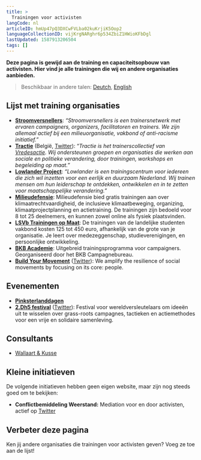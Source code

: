 ```yaml
---
title: >
  Trainingen voor activisten
langCode: nl
articleID: hmUp47pQ3DXCwFVLba02kuKrjiK5Oop2
languageCollectionID: vijKrgNARghr6p534ZbiZ1HWioKFbDgl
lastUpdated: 1587913206504
tags: []
---
```


**Deze pagina is gewijd aan de training en capaciteitsopbouw van activisten. Hier vind je alle trainingen die wij en andere organisaties aanbieden.**

> Beschikbaar in andere talen: [Deutch](/de/trainings), [English](/trainings)

## Lijst met training organisaties

-   [**Stroomversnellers**](/resources/stroomversnellers): _“Stroomversnellers is een trainersnetwerk met ervaren campaigners, organizers, facilitatoren en trainers. We zijn allemaal actief bij een milieuorganisatie, vakbond of anti-racisme initiatief.”_
-   [**Tractie**](https://www.tractie.be/) (België, [Twitter](https://twitter.com/Tractie1)): “_Tractie is het trainerscollectief van_ [_Vredesactie_](https://www.vredesactie.be)_. Wij ondersteunen groepen en organisaties die werken aan sociale en politieke verandering, door trainingen, workshops en begeleiding op maat._”
-   [**Lowlander Project**](https://www.lowlanderproject.nl/trainingen): _“Lowlander is een trainingscentrum voor iedereen die zich wil inzetten voor een eerlijk en duurzaam Nederland. Wij trainen mensen om hun leiderschap te ontdekken, ontwikkelen en in te zetten voor maatschappelijke verandering.”_
-   [**Milieudefensie**](https://milieudefensie.nl/doe-mee/trainingen): Milieudefensie bied gratis trainingen aan over klimaatrechtvaardigheid, de inclusieve klimaatbeweging, organizing, klimaatprojectplanning en actietraining. De trainingen zijn bedoeld voor 8 tot 25 deelnemers, en kunnen zowel online als fysiek plaatsvinden.
-   [**LSVb Trainingen op Maat**](https://lsvb.nl/diensten/trainingen-op-maat/): De trainingen van de landelijke studenten vakbond kosten 125 tot 450 euro, afhankelijk van de grote van je organisatie. Je leert over medezeggenschap, studieverenigingen, en persoonlijke ontwikkeling.
-   [**BKB Academie**](/trainings/bkb-academie): Uitgebreid trainingsprogramma voor campaigners. Georganiseerd door het BKB Campagnebureau.
-   [**Build Your Movement**](https://buildyourmovement.dudaone.com/#WhatWeDo) ([Twitter](https://twitter.com/BuildUrMovement)): We amplify the resilience of social movements by focusing on its core: people.

## Evenementen

-   [**Pinksterlanddagen**](https://pinksterlanddagen.org)
-   [**2.Dh5 festival**](https://www.2dh5.nl) ([Twitter](https://twitter.com/2Dh5Festival)): Festival voor wereldversleutelaars om ideeën uit te wisselen over grass-roots campagnes, tactieken en actiemethodes voor een vrije en solidaire samenleving.

## Consultants

-   [Wallaart & Kusse](https://wkpa.nl)

## Kleine initiatieven

De volgende initiatieven hebben geen eigen website, maar zijn nog steeds goed om te bekijken:

-   **Conflictbemiddeling Weerstand:** Mediation voor en door activisten, actief op [Twitter](https://twitter.com/Weerstandcon)

## Verbeter deze pagina

Ken jij andere organisaties die trainingen voor activisten geven? Voeg ze toe aan de lijst!